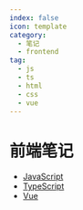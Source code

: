 ```yaml
---
index: false
icon: template
category:
  - 笔记
  - frontend
tag:
  - js
  - ts
  - html
  - css
  - vue
---
```


# 前端笔记

- [JavaScript](./js/)
- [TypeScript](./ts/)
- [Vue](./vue/)
